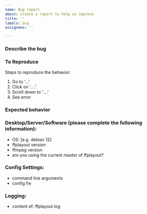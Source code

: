 ```yaml
---
name: Bug report
about: Create a report to help us improve
title: ''
labels: bug
assignees: ''

---
```


### Describe the bug
<!--
A clear and concise description of what the bug is.
-->

### To Reproduce

Steps to reproduce the behavior:
1. Go to '...'
2. Click on '....'
3. Scroll down to '....'
4. See error

### Expected behavior
<!--
A clear and concise description of what you expected to happen.
-->

### Desktop/Server/Software (please complete the following information):

- OS: [e.g. debian 12]
- ffplayout version
- ffmpeg version
- are you using the current master of ffplayout?

### Config Settings:

- command line arguments
- config fie

### Logging:

- content of: ffplayout.log
